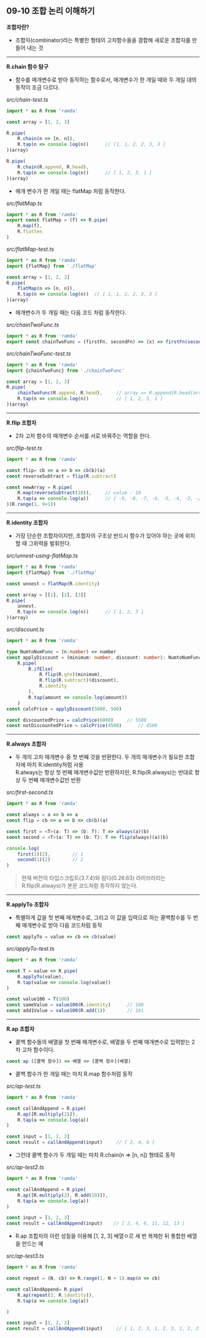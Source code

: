 ## 09-10 조합 논리 이해하기

__조합자란?__

- 조합자(combinator)라는 특별한 형태의 고차함수들을 결합해 새로운 조합자를 만들어 내는 것

***

__R.chain 함수 탐구__

- 함수를 매개변수로 받아 동작하는 함수로서, 매개변수가 한 개일 때와 두 개일 대의 동작이 조금 다르다.

_src/chain-test.ts_

```typeScript
import * as R from 'ramda'

const array = [1, 2, 3]

R.pipe(
    R.chain(n => [n, n]),
    R.tap(n => console.log(n))      // [1, 1, 2, 2, 3, 3 ]
)(array)

R.pipe(
    R.chain(R.append, R.head),
    R.tap(n => console.log(n))      // [ 1, 2, 3, 1 ]
)(array)
```

- 매개 변수가 한 개일 때는 flatMap 처럼 동작한다.

_src/flatMap.ts_

```typeScript
import * as R from 'ramda'
export const flatMap = (f) => R.pipe(
    R.map(f),
    R.flatten
)
```

_src/flatMap-test.ts_

```typeScript
import * as R from 'ramda'
import {flatMap} from './flatMap'

const array = [1, 2, 3]
R.pipe(
    flatMap(n => [n, n]),
    R.tap(n => console.log(n))  // [ 1, 1, 2, 2, 3, 3 ]
)(array)
```

- 매개변수가 두 개일 때는 다음 코드 처럼 동작한다.

_src/chainTwoFunc.ts_

```typeScript
import * as R from 'ramda'
export const chainTwoFunc = (firstFn, secondFn) => (x) => firstFn(secondFn(x), x)
```

_src/chainTwoFunc-test.ts_

```typeScript
import * as R from 'ramda'
import {chainTwoFunc} from './chainTwoFunc'

const array = [1, 2, 3]
R.pipe(
    chainTwoFunc(R.append, R.head),     // array => R.append(R.head(array))(array)
    R.tap(n => console.log(n))          // [ 1, 2, 3, 1 ]
)(array)
```

***

__R.flip 조합자__

- 2차 고차 함수의 매개변수 순서를 서로 바꿔주는 역할을 한다.

_src/flip-test.ts_

```typeScript
import * as R from 'ramda'

const flip= cb => a => b => cb(b)(a)
const reverseSubtract = flip(R.subtract)

const newArray = R.pipe(
    R.map(reverseSubtract(10)),     // value - 10 
    R.tap(a => console.log(a))      // [ -9, -8, -7, -6, -5, -4, -3, -2, -1]
)(R.range(1, 9+1))
```

***

__R.identity 조합자__

- 가장 단순한 조합자이지만, 조합자의 구조상 반드시 함수가 있어야 하는 곳에 위치할 때 그위력을 발휘한다.

_src/unnest-using-flatMap.ts_

```typeScript
import * as R from 'ramda'
import {flatMap} from './flatMap'

const unnest = flatMap(R.identity)

const array = [[1], [2], [3]]
R.pipe(
    unnest,
    R.tap(n => console.log(n))      // [ 1, 2, 3 ]
)(array)
```

_src/discount.ts_

```typeScript
import * as R from 'ramda'

type NumtoNumFunc = (n:number) => number
const applyDiscount = (minimum: number, discount: number): NumtoNumFunc =>
    R.pipe(
        R.ifElse(
            R.flip(R.gte)(minimum),
            R.flip(R.subtract)(discount),
            R.identity
        ),
        R.tap(amount => console.log(amount))
    )
const calcPrice = applyDiscount(5000, 500)    

const discountedPrice = calcPrice(6000)     // 5500
const notDiscountedPrice = calcPrice(4500)      // 4500
```

***

__R.always 조합자__

- 두 개의 고차 매개변수 중 첫 번째 것을 반환한다. 두 개의 매개변수가 필요한 조합자에 마치 R.identity처럼 사용  
  R.always는 항상 첫 번째 매개변수값만 반환하지만, R.flip(R.always)는 반대로 항상 두 번째 매개변수값만 반환
  
_src/first-second.ts_

```typeScript
import * as R from 'ramda'

const always = a => b => a
const flip = cb => a => b => cb(b)(a)

const first = <T>(a: T) => (b: T): T => always(a)(b)
const second = <T>(a: T) => (b: T): T => flip(always)(a)(b)

console.log(
    first(1)(2),        // 1
    second(1)(2)        // 2
)
```
> 현재 버전의 타입스크립트(3.7.4)와 람다(0.26.63) 라이브러리는 R.flip(R.always)가 본문 코드처럼 동작하지 않는다.


***

__R.applyTo 조합자__

- 특별하게 값을 첫 번째 매개변수로, 그리고 이 값을 입력으로 하는 콜백함수를 두 번째 매개변수로 받아 다음 코드처럼 동작

```typeScript
const applyTo = value => cb => cb(value)
```

_src/applyTo-test.ts_

```typeScript
import * as R from 'ramda'

const T = value => R.pipe(
    R.applyTo(value),
    R.tap(value => console.log(value))
)

const value100 = T(100)
const sameValue = value100(R.identity)      // 100
const add1Value = value100(R.add(1))        // 101
```

***

__R.ap 조합자__

- 콜백 함수들의 배열을 첫 번째 매개변수로, 배열을 두 번째 매개변수로 입력받는 2차 고차 함수이다.

```typeScript
const ap ([콜백 함수]) => 배열 => [콜백 함수](배열)
```

- 콜백 함수가 한 개일 때는 마치 R.map 함수처럼 동작

_src/ap-test.ts_

```typeScript
import * as R from 'ramda'

const callAndAppend = R.pipe(
    R.ap([R.multiply(2)]),
    R.tap(a => console.log(a))
)

const input = [1, 2, 3]
const result = callAndAppend(input)     // [ 2, 4, 6 ]
```

- 그런데 콜백 함수가 두 개일 때는 마치 R.chain(n => [n, n]) 형태로 동작

_src/ap-test2.ts_

```typeScript
import * as R from 'ramda'

const callAndAppend = R.pipe(
    R.ap([R.multiply(2), R.add(10)]),
    R.tap(a => console.log(a))
)

const input = [1, 2, 3]
const result = callAndAppend(input)    // [ 2, 4, 6, 11, 12, 13 ]
```

- R.ap 조합자의 이런 성질을 이용해 [1, 2, 3] 배열ㅇ르 세 번 복제한 뒤 통합한 배열을 만드는 예

_src/ap-test3.ts_

```typeScript
import * as R from 'ramda'

const repeat = (N, cb) => R.range(1, N + 1).map(n => cb)

const callAndAppend= R.pipe(
    R.ap(repeat(3, R.identity)),
    R.tap(a => console.log(a))

)

const input = [1, 2, 3]
const result = callAndAppend(input)     // [ 1, 2, 3, 1, 2, 3, 1, 2, 3 ]
```


